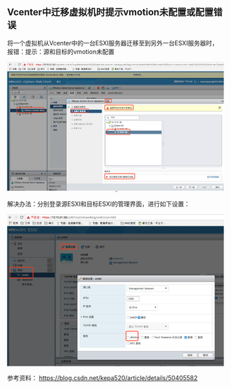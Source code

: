 ## Vcenter中迁移虚拟机时提示vmotion未配置或配置错误

将一个虚拟机从Vcenter中的一台ESXI服务器迁移至到另外一台ESXI服务器时，报错：提示：源和目标的vmotion未配置

![image-20190314112952779](../images/image-20190314112952779.png)

解决办法：分别登录源ESXI和目标ESXI的管理界面，进行如下设置：

![image-20190314113016884](../images/image-20190314113016884.png)

参考资料： <https://blog.csdn.net/kepa520/article/details/50405582>